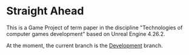 # Straight Ahead

This is a Game Project of term paper in the discipline "Technologies of computer games development" based on Unreal Engine 4.26.2.

At the moment, the current branch is the [Development](https://github.com/D1mk4Novikov/Straight-Ahead/tree/Development) branch.
